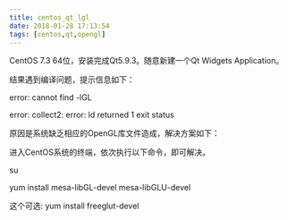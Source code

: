 ```yaml
---
title: centos_qt_lgl
date: 2018-01-28 17:13:54
tags: [centos,qt,opengl]
---
```


CentOS 7.3 64位，安装完成Qt5.9.3。随意新建一个Qt Widgets Application。

结果遇到编译问题，提示信息如下：

error: cannot find -lGL

error: collect2: error: ld returned 1 exit status

原因是系统缺乏相应的OpenGL库文件造成，解决方案如下：

进入CentOS系统的终端，依次执行以下命令，即可解决。

su

yum install mesa-libGL-devel mesa-libGLU-devel

这个可选: yum install freeglut-devel   